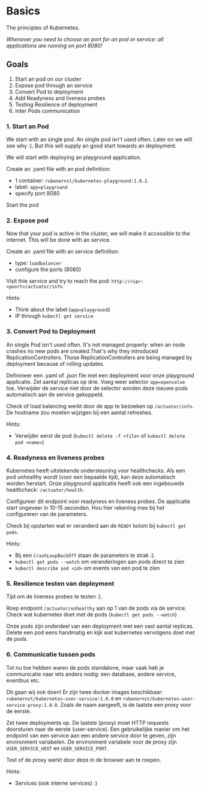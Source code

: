 # Basics
The principles of Kubernetes.

*Whenever you need to choose an port for an pod or service: all applications are running on port 8080!*

## Goals
1. Start an pod on our cluster
2. Expose pod through an service
3. Convert Pod to deployment
4. Add Readyness and liveness probes
5. Testing Resilience of deployment
6. Inter Pods communication

### 1. Start an Pod
We start with an single pod. An single pod isn't used often. Later on we will see why :). But this will supply an good start towards an deployment.

We will start with deploying an playground application.

Create an .yaml file with an pod definition:
 - 1 container: `rubenernst/kubernetes-playground:1.0.2`.
 - label: `app=playground`
 - specify port 8080

Start the pod
 
### 2. Expose pod
Now that your pod is active in the cluster, we will make it accessible to the internet. This will be done with an service.

Create an .yaml file with an service definition:
 - type: `loadbalancer`
 - configure the ports (8080)
 
Visit thie service and try to reach the pod: `http://<ip>:<poort>/actuator/info`

Hints:
 - Think about the label (`app=playground`)
 - IP through `kubectl get service`
 
### 3. Convert Pod to Deployment
An single Pod isn't used often. It's not managed properly: when an node crashes no new pods are created.That's why they introduced ReplicationControllers. Those ReplicationControllers are being managed by deployment because of rolling updates.
  
Definineer een .yaml of .json file met een deployment voor onze playground applicatie. Zet aantal replicas op drie. Voeg weer selector `app=openvalue` toe. Verwijder de service niet door de selector worden deze nieuwe pods automatisch aan de service gekoppeld.

Check of load balancing werkt door de app te bezoeken op `/actuator/info`. De hostname zou moeten wijzigen bij een aantal refreshes.

Hints:
 - Verwijder eerst de pod (`kubectl delete -f <file>` of `kubectl delete pod <name>`)
 
### 4. Readyness en liveness probes 
Kubernetes heeft uitstekende ondersteuning voor healthchecks. Als een pod unhealthy wordt (voor een bepaalde tijd), kan deze automatisch worden herstart.
Onze playground applicatie heeft ook een ingebouwde healthcheck: `/actuator/health`.

Configureer dit endpoint voor readyness en liveness probes. De applicatie start ongeveer in 10-15 seconden. Hou hier rekening mee bij het configureren van de parameters.

Check bij opstarten wat er veranderd aan de `READY` kolom bij `kubectl get pods`.

Hints:
 - Bij een `CrashLoopBackOff` staan de parameters te strak :).
 - `kubectl get pods --watch` om veranderingen aan pods direct te zien
 - `kubectl describe pod <id>` om events van een pod te zien
 
### 5. Resilience testen van deployment
Tijd om de liveness probes te testen :).

Roep endpoint `/actuator/unhealthy` aan op 1 van de pods via de service.
Check wat kubernetes doet met de pods (`kubectl get pods --watch`)

Onze pods zijn onderdeel van een deployment met een vast aantal replicas. Delete een pod eens handmatig en kijk wat kubernetes vervolgens doet met de pods.
  
### 6. Communicatie tussen pods
Tot nu toe hebben waren de pods standalone, maar vaak heb je communicatie naar iets anders nodig: een database, andere service, eventbus etc.

Dit gaan wij ook doen! Er zijn twee docker images beschikbaar: `rubenernst/kubernetes-user-service:1.0.0` en `rubenernst/kubernetes-user-service-proxy:1.0.0`. Zoals de naam aangeeft, is de laatste een proxy voor de eerste. 

Zet twee deployments op. De laatste (proxy) moet HTTP requests doorsturen naar de eerste (user-service). Een gebruikelijke manier om het endpoint van een service aan een andere service door te geven, zijn environment variabelen. De environment variabele voor de proxy zijn `USER_SERVICE_HOST` en `USER_SERVICE_PORT`. 

Test of de proxy werkt door deze in de browser aan te roepen.

Hints:
 - Services (ook interne services) :)
